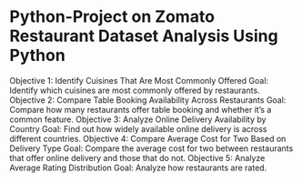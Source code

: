 # Python-Project on Zomato Restaurant Dataset Analysis Using Python
Objective 1: Identify Cuisines That Are Most Commonly Offered
Goal: Identify which cuisines are most commonly offered by restaurants.
Objective 2: Compare Table Booking Availability Across Restaurants
Goal: Compare how many restaurants offer table booking and whether it’s a common feature.
Objective 3: Analyze Online Delivery Availability by Country
Goal: Find out how widely available online delivery is across different countries.
Objective 4: Compare Average Cost for Two Based on Delivery Type
Goal: Compare the average cost for two between restaurants that offer online delivery and those that do not.
Objective 5: Analyze Average Rating Distribution
Goal: Analyze how restaurants are rated.
